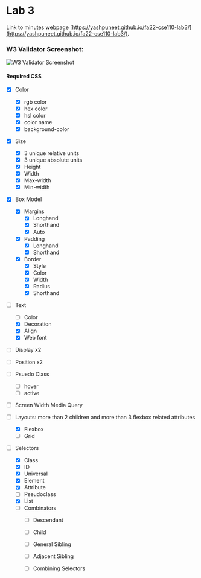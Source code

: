 # Lab 3

Link to minutes webpage [https://yashpuneet.github.io/fa22-cse110-lab3/](https://yashpuneet.github.io/fa22-cse110-lab3/).


### W3 Validator Screenshot:

![W3 Validator Screenshot](screenshots/W3Validator.png "W3 Validator Screenshot")


#### Required CSS

- [X] Color
  - [X] rgb color
  - [X] hex color
  - [X] hsl color
  - [X] color name
  - [X] background-color

- [X] Size
  - [X] 3 unique relative units
  - [X] 3 unique absolute units
  - [X] Height
  - [X] Width
  - [X] Max-width
  - [X] Min-width

- [X] Box Model
  - [X] Margins
    - [X] Longhand
    - [X] Shorthand
    - [X] Auto
  - [X] Padding
    - [X] Longhand
    - [X] Shorthand
  - [X] Border
    - [X] Style
    - [X] Color
    - [X] Width
    - [X] Radius
	- [X] Shorthand
    
- [ ] Text
  - [ ] Color
  - [X] Decoration
  - [X] Align
  - [X] Web font
  
- [ ] Display x2
- [ ] Position x2

- [ ] Psuedo Class
  - [ ] hover
  - [ ] active

- [ ] Screen Width Media Query

- [ ] Layouts: more than 2 children and more than 3 flexbox related attributes
  - [X] Flexbox
  - [ ] Grid
  
- [ ] Selectors
  - [X] Class
  - [X] ID
  - [X] Universal
  - [X] Element
  - [X] Attribute
  - [ ] Pseudoclass
  - [X] List
  - [ ] Combinators
    - [ ] Descendant
    - [ ] Child
    - [ ] General Sibling
    - [ ] Adjacent Sibling
    - [ ] Combining Selectors

